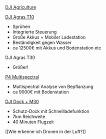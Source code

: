 [DJI Agriculture](https://ag.dji.com/de)

[DJI Agras T10](https://www.dji.com/de/t10)
- Sprühen
- Integrierte Steuerung
- Große Akkus + Mobiler Ladestation
- Beständigkeit gegen Wasser
- ca 12500€ mit Akkus und Bodenstation etc

DJI Agras T30
- Größer!

[P4 Multispectral](https://www.dji.com/de/p4-multispectral)
- Multispectral Analyse von Bepflanzung
- ca 9000€ mit Bodenstation

[DJI Dock + M30](https://www.dji.com/de/dock?site=brandsite&from=nav)
- Schutz-Dock mit Schnellladefunktion
- 7km Reichweite
- 40 Minuten Flugzeit


[[Wie erkenne ich Dronen in der Luft?]]